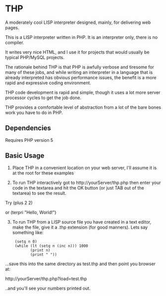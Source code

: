 # THP
A moderately cool LISP interpreter designed, mainly, for delivering web pages.

This is a LISP interpreter written in PHP.
It is an interpreter only, there is no compiler.

It writes very nice HTML, and I use it for projects that would usually be typical PHP/MySQL projects.

The rationale behind THP is that PHP is awfully verbose and tiresome for many of these jobs, and while writing an interpreter
in a language that is already interpreted has obvious performance issues, the benefit is a more rapid and expressive coding 
environment.

THP code development is rapid and simple, though it uses a lot more server processor cycles to get the job done.

THP provides a comfortable level of abstraction from a lot of the bare bones work you have to do in PHP.


Dependencies
------------
Requires PHP version 5


Basic Usage
-----------
1. Place THP in a convenient location on your web server, I'll assume it is at the root for these examples

2. To run THP interactively got to http://yourServer/thp.php then enter your code in the textarea and hit the OK button (or just TAB out of the textarea) to see the result.

Try
		(plus 2 2)
	
or
		(terpri "Hello, World!")
	
3. To run THP from a LISP source file you have created in a text editor, make the file, give it a .thp extension (for good manners). Lets say something like:

		(setq n 0)
		(while (lt (setq n (inc n))) 1000
			   (print n)
			   (print " "))
	       
...save this into the same directory as test.thp and then point you browser at:

http://yourServer/thp.php?load=test.thp

..and you'll see your numbers printed out.





